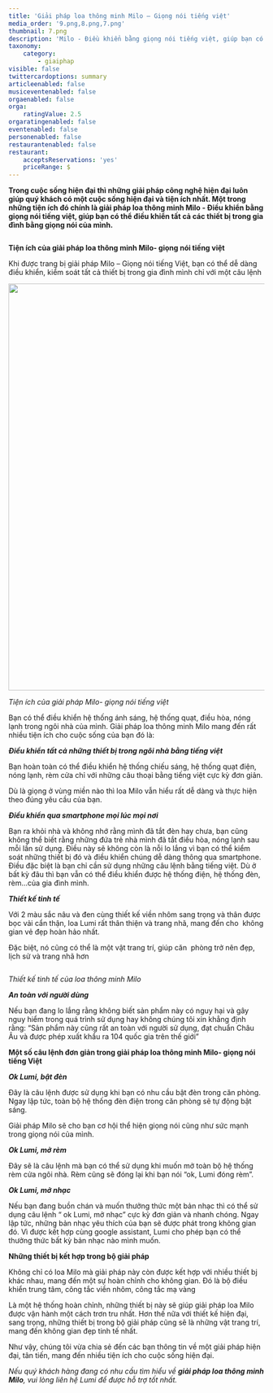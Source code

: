 ```yaml
---
title: 'Giải pháp loa thông minh Milo – Giọng nói tiếng việt'
media_order: '9.png,8.png,7.png'
thumbnail: 7.png
description: 'Milo - Điều khiển bằng giọng nói tiếng việt, giúp bạn có thể điều khiển tất cả các thiết bị trong gia đình bằng giọng nói của mình....'
taxonomy:
    category:
        - giaiphap
visible: false
twittercardoptions: summary
articleenabled: false
musiceventenabled: false
orgaenabled: false
orga:
    ratingValue: 2.5
orgaratingenabled: false
eventenabled: false
personenabled: false
restaurantenabled: false
restaurant:
    acceptsReservations: 'yes'
    priceRange: $
---
```


<p><strong>Trong cuộc sống hiện đại th&igrave; những giải ph&aacute;p c&ocirc;ng nghệ hiện đại lu&ocirc;n gi&uacute;p qu&yacute; kh&aacute;ch c&oacute; một cuộc sống hiện đại v&agrave; tiện &iacute;ch nhất. Một trong những tiện &iacute;ch đ&oacute; ch&iacute;nh l&agrave; giải ph&aacute;p loa th&ocirc;ng minh Milo - Điều khiển bằng giọng n&oacute;i tiếng việt, gi&uacute;p bạn c&oacute; thể điều khiển tất cả c&aacute;c thiết bị trong gia đ&igrave;nh bằng giọng n&oacute;i của m&igrave;nh.</strong></p>
<p><img style="display: block; margin-left: auto; margin-right: auto;" src="/giahan/tu-van-giai-phap/giai-phap-loa-thong-minh-milo-giong-noi-tieng-viet/7.png" alt="" /></p>
<p><strong>Tiện &iacute;ch của giải ph&aacute;p loa th&ocirc;ng minh Milo- giọng n&oacute;i tiếng việt</strong></p>
<p>Khi được trang bị giải ph&aacute;p Milo &ndash; Giọng n&oacute;i tiếng Việt, bạn c&oacute; thể dễ d&agrave;ng điều khiển, kiểm so&aacute;t tất cả thiết bị trong gia đ&igrave;nh m&igrave;nh chỉ với một c&acirc;u lệnh</p>
<p><img style="display: block; margin-left: auto; margin-right: auto;" src="/giahan/tu-van-giai-phap/giai-phap-loa-thong-minh-milo-giong-noi-tieng-viet/8.png" alt="" width="800" /></p>
<p><em>Tiện &iacute;ch của giải ph&aacute;p Milo- giọng n&oacute;i tiếng việt</em></p>
<p>Bạn c&oacute; thể điều khiển hệ thống &aacute;nh s&aacute;ng, hệ thống quạt, điều h&ograve;a, n&oacute;ng lạnh trong ng&ocirc;i nh&agrave; của m&igrave;nh. Giải ph&aacute;p loa th&ocirc;ng minh Milo mang đến rất nhiều tiện &iacute;ch cho cuộc sống của bạn đ&oacute; l&agrave;:</p>
<p><strong><em>Điều khiển tất cả những thiết bị trong ng&ocirc;i nh&agrave; bằng tiếng việt</em></strong></p>
<p>Bạn ho&agrave;n to&agrave;n c&oacute; thể điều khiển hệ thống chiếu s&aacute;ng, hệ thống quạt điện, n&oacute;ng lạnh, r&egrave;m cửa chỉ với những c&acirc;u thoại bằng tiếng việt cực kỳ đơn giản.</p>
<p>D&ugrave; l&agrave; giọng ở v&ugrave;ng miền n&agrave;o th&igrave; loa Milo vẫn hiểu rất dễ d&agrave;ng v&agrave; thực hiện theo đ&uacute;ng y&ecirc;u cầu của bạn.</p>
<p><strong><em>Điều khiển qua smartphone mọi l&uacute;c mọi nơi</em></strong></p>
<p>Bạn ra khỏi nh&agrave; v&agrave; kh&ocirc;ng nhớ rằng m&igrave;nh đ&atilde; tắt đ&egrave;n hay chưa, bạn cũng kh&ocirc;ng thể biết rằng những đứa trẻ nh&agrave; m&igrave;nh đ&atilde; tắt điều h&ograve;a, n&oacute;ng lạnh sau mỗi lần sử dụng. Điều n&agrave;y sẽ kh&ocirc;ng c&ograve;n l&agrave; nỗi lo lắng v&igrave; bạn c&oacute; thể kiểm so&aacute;t những thiết bị đ&oacute; v&agrave; điều khiển ch&uacute;ng dễ d&agrave;ng th&ocirc;ng qua smartphone. Điều đặc biệt l&agrave; bạn chỉ cần sử dụng những c&acirc;u lệnh bằng tiếng việt. D&ugrave; ở bất kỳ đ&acirc;u th&igrave; bạn vẫn c&oacute; thể điều khiển được hệ thống điện, hệ thống đ&egrave;n, r&egrave;m...của gia đ&igrave;nh m&igrave;nh.</p>
<p><strong><em>Thiết kế tinh tế</em></strong></p>
<p>Với 2 m&agrave;u sắc n&acirc;u v&agrave; đen c&ugrave;ng thiết kế viền nh&ocirc;m sang trọng v&agrave; th&acirc;n được bọc vải cẩn thận, loa Lumi rất th&acirc;n thiện v&agrave; trang nh&atilde;, mang đến cho &nbsp;kh&ocirc;ng gian vẻ đẹp ho&agrave;n hảo nhất.</p>
<p>Đặc biệt, n&oacute; cũng c&oacute; thể l&agrave; một vật trang tr&iacute;, gi&uacute;p căn &nbsp;ph&ograve;ng trở n&ecirc;n đẹp, lịch sử v&agrave; trang nh&atilde; hơn</p>
<p><img style="display: block; margin-left: auto; margin-right: auto;" src="/giahan/tu-van-giai-phap/giai-phap-loa-thong-minh-milo-giong-noi-tieng-viet/9.png" alt="" /></p>
<p><em>Thiết kế tinh tế của loa th&ocirc;ng minh Milo</em></p>
<p><strong><em>An to&agrave;n với người d&ugrave;ng</em></strong></p>
<p>Nếu bạn đang lo lắng rằng kh&ocirc;ng biết sản phẩm n&agrave;y c&oacute; nguy hại v&agrave; g&acirc;y nguy hiểm trong qu&aacute; tr&igrave;nh sử dụng hay kh&ocirc;ng ch&uacute;ng t&ocirc;i xin khẳng định rằng: &ldquo;Sản phẩm n&agrave;y cũng rất an to&agrave;n với người sử dụng, đạt chuẩn Ch&acirc;u &Acirc;u v&agrave; được ph&eacute;p xuất khẩu ra 104 quốc gia tr&ecirc;n thế giới&rdquo;</p>
<p><strong>Một số c&acirc;u lệnh đơn giản trong giải ph&aacute;p loa th&ocirc;ng minh Milo- giọng n&oacute;i tiếng Việt</strong></p>
<p><strong><em>Ok Lumi, bật đ&egrave;n</em></strong></p>
<p>Đ&acirc;y l&agrave; c&acirc;u lệnh được sử dụng khi bạn c&oacute; nhu cầu bật đ&egrave;n trong căn ph&ograve;ng. Ngay lập tức, to&agrave;n bộ hệ thống đ&egrave;n điện trong căn ph&ograve;ng sẽ tự động bật s&aacute;ng.</p>
<p>Giải ph&aacute;p Milo sẽ cho bạn cơ hội thể hiện giọng n&oacute;i cũng như sức mạnh trong giọng n&oacute;i của m&igrave;nh.</p>
<p><strong><em>Ok Lumi, mở r&egrave;m</em></strong></p>
<p>Đ&acirc;y sẽ l&agrave; c&acirc;u lệnh m&agrave; bạn c&oacute; thể sử dụng khi muốn mở to&agrave;n bộ hệ thống r&egrave;m cửa ng&ocirc;i nh&agrave;. R&egrave;m cũng sẽ đ&oacute;ng lại khi bạn n&oacute;i &ldquo;ok, Lumi đ&oacute;ng r&egrave;m&rdquo;.</p>
<p><strong><em>Ok Lumi, mở nhạc</em></strong></p>
<p>Nếu bạn đang buồn ch&aacute;n v&agrave; muốn thưởng thức một bản nhạc th&igrave; c&oacute; thể sử dụng c&acirc;u lệnh &ldquo; ok Lumi, mở nhạc&rdquo; cực kỳ đơn giản v&agrave; nhanh ch&oacute;ng. Ngay lập tức, những bản nhạc y&ecirc;u th&iacute;ch của bạn sẽ được ph&aacute;t trong kh&ocirc;ng gian đ&oacute;. V&igrave; được kết hợp c&ugrave;ng&nbsp;google assistant, Lumi cho ph&eacute;p bạn c&oacute; thể thưởng thức bất kỳ bản nhạc n&agrave;o m&igrave;nh muốn.</p>
<p><strong>Những thiết bị kết hợp trong bộ giải ph&aacute;p</strong></p>
<p>Kh&ocirc;ng chỉ c&oacute; loa Milo m&agrave; giải ph&aacute;p n&agrave;y c&ograve;n được kết hợp với nhiều thiết bj kh&aacute;c nhau, mang đến một sự ho&agrave;n chỉnh cho kh&ocirc;ng gian. Đ&oacute; l&agrave; bộ điều khiển trung t&acirc;m, c&ocirc;ng tắc viền nh&ocirc;m, c&ocirc;ng tắc mạ v&agrave;ng</p>
<p>L&agrave; một hệ thống ho&agrave;n chỉnh, những thiết bị n&agrave;y sẽ gi&uacute;p giải ph&aacute;p loa Milo được vận h&agrave;nh một c&aacute;ch trơn tru nhất. Hơn thế nữa với thiết kế hiện đại, sang trọng, những thiết bị trong bộ giải ph&aacute;p cũng sẽ l&agrave; những vật trang tr&iacute;, mang đến kh&ocirc;ng gian đẹp tinh tế nhất.</p>
<p>Như vậy, ch&uacute;ng t&ocirc;i vừa chia sẻ đến c&aacute;c bạn th&ocirc;ng tin về một giải ph&aacute;p hiện đại, t&acirc;n tiến, mang đến nhiều tiện &iacute;ch cho cuộc sống hiện đại.</p>
<p><em>Nếu qu&yacute; kh&aacute;ch h&agrave;ng đang c&oacute; nhu cầu t&igrave;m hiểu về&nbsp;<strong>giải ph&aacute;p loa th&ocirc;ng minh Milo</strong>, vui l&ograve;ng li&ecirc;n hệ Lumi để được hỗ trợ tốt nhất.</em></p>